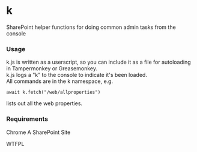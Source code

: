 # k
SharePoint helper functions for doing common admin tasks from the console

### Usage

k.js is written as a userscript, so you can include it as a file for autoloading in Tampermonkey or Greasemonkey.  
k.js logs a "k" to the console to indicate it's been loaded.  
All commands are in the k namespace, e.g. 

```
await k.fetch("/web/allproperties")
```
lists out all the web properties.


### Requirements
Chrome
A SharePoint Site

<a href="http://www.wtfpl.net/"><img
       src="http://www.wtfpl.net/wp-content/uploads/2012/12/wtfpl-badge-4.png"
       width="80" height="15" alt="WTFPL" /></a>
